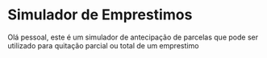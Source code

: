 # Simulador de Emprestimos
Olá pessoal, este é um simulador de antecipação de parcelas que pode ser utilizado para quitação parcial ou total de um emprestimo


